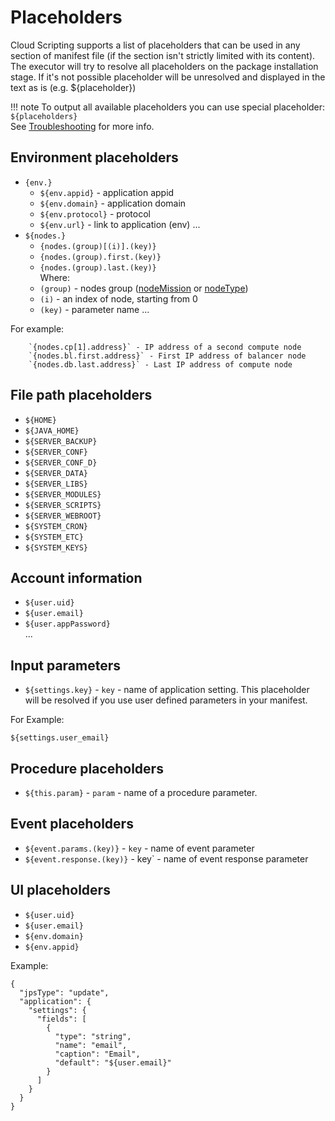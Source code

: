 # Placeholders
Cloud Scripting supports a list of placeholders that can be used in any section of manifest file (if the section isn't strictly limited with its content).
The executor will try to resolve all placeholders on the package installation stage.
If it's not possible placeholder will be unresolved and displayed in the text as is (e.g. ${placeholder})

!!! note
    To output all available placeholders you can use special placeholder: `${placeholders}`        
    See [Troubleshooting](/troubleshooting/) for more info.                                                                                         

## Environment placeholders

- `{env.}`
    - `${env.appid}` - application appid
    - `${env.domain}` - application domain
    - `${env.protocol}` - protocol
    - `${env.url}` - link to application (env)
    ...
- `${nodes.}`
    - `{nodes.(group)[(i)].(key)}`
    - `{nodes.(group).first.(key)}`
    - `{nodes.(group).last.(key)}`   
    Where:
    - `(group)` - nodes group ([nodeMission](/creating-templates/selecting-containers/#all-containers-by-role) or [nodeType](/creating-templates/selecting-containers/#all-containers-by-type))
    - `(i)` - an index of node, starting from 0
    - `(key)` - parameter name
    ...                          

For example:

```example
    `{nodes.cp[1].address}` - IP address of a second compute node
    `{nodes.bl.first.address}` - First IP address of balancer node
    `{nodes.db.last.address}` - Last IP address of compute node
```

## File path placeholders

- `${HOME}`
- `${JAVA_HOME}`
- `${SERVER_BACKUP}`
- `${SERVER_CONF}`
- `${SERVER_CONF_D}`
- `${SERVER_DATA}`
- `${SERVER_LIBS}`
- `${SERVER_MODULES}`
- `${SERVER_SCRIPTS}`
- `${SERVER_WEBROOT}`
- `${SYSTEM_CRON}`
- `${SYSTEM_ETC}`
- `${SYSTEM_KEYS}`


## Account information                                                                                                                                       
- `${user.uid}`
- `${user.email}`
- `${user.appPassword}`   
...

## Input parameters
- `${settings.key}` - `key` - name of application setting. This placeholder will be resolved if you use user defined parameters in your manifest.

For Example:
```example
${settings.user_email}
```
 
## Procedure placeholders
- `${this.param}` - `param` - name of a procedure parameter.
 
## Event placeholders
- `${event.params.(key)}` - `key` - name of event parameter
- `${event.response.(key)}` - key` - name of event response parameter 

## UI placeholders
- `${user.uid}`
- `${user.email}`
- `${env.domain}`
- `${env.appid}`

Example: 

```example
{
  "jpsType": "update",
  "application": {
    "settings": {
      "fields": [
        {
          "type": "string",
          "name": "email",
          "caption": "Email",
          "default": "${user.email}"
        }
      ]
    }
  }
}
```